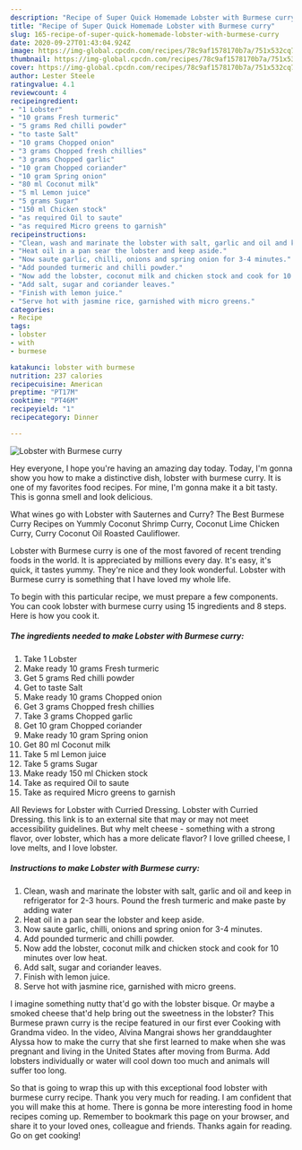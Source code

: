 ```yaml
---
description: "Recipe of Super Quick Homemade Lobster with Burmese curry"
title: "Recipe of Super Quick Homemade Lobster with Burmese curry"
slug: 165-recipe-of-super-quick-homemade-lobster-with-burmese-curry
date: 2020-09-27T01:43:04.924Z
image: https://img-global.cpcdn.com/recipes/78c9af1578170b7a/751x532cq70/lobster-with-burmese-curry-recipe-main-photo.jpg
thumbnail: https://img-global.cpcdn.com/recipes/78c9af1578170b7a/751x532cq70/lobster-with-burmese-curry-recipe-main-photo.jpg
cover: https://img-global.cpcdn.com/recipes/78c9af1578170b7a/751x532cq70/lobster-with-burmese-curry-recipe-main-photo.jpg
author: Lester Steele
ratingvalue: 4.1
reviewcount: 4
recipeingredient:
- "1 Lobster"
- "10 grams Fresh turmeric"
- "5 grams Red chilli powder"
- "to taste Salt"
- "10 grams Chopped onion"
- "3 grams Chopped fresh chillies"
- "3 grams Chopped garlic"
- "10 gram Chopped coriander"
- "10 gram Spring onion"
- "80 ml Coconut milk"
- "5 ml Lemon juice"
- "5 grams Sugar"
- "150 ml Chicken stock"
- "as required Oil to saute"
- "as required Micro greens to garnish"
recipeinstructions:
- "Clean, wash and marinate the lobster with salt, garlic and oil and keep in refrigerator for 2-3 hours. Pound the fresh turmeric and make paste by adding water"
- "Heat oil in a pan sear the lobster and keep aside."
- "Now saute garlic, chilli, onions and spring onion for 3-4 minutes."
- "Add pounded turmeric and chilli powder."
- "Now add the lobster, coconut milk and chicken stock and cook for 10 minutes over low heat."
- "Add salt, sugar and coriander leaves."
- "Finish with lemon juice."
- "Serve hot with jasmine rice, garnished with micro greens."
categories:
- Recipe
tags:
- lobster
- with
- burmese

katakunci: lobster with burmese 
nutrition: 237 calories
recipecuisine: American
preptime: "PT17M"
cooktime: "PT46M"
recipeyield: "1"
recipecategory: Dinner

---
```



![Lobster with Burmese curry](https://img-global.cpcdn.com/recipes/78c9af1578170b7a/751x532cq70/lobster-with-burmese-curry-recipe-main-photo.jpg)

Hey everyone, I hope you're having an amazing day today. Today, I'm gonna show you how to make a distinctive dish, lobster with burmese curry. It is one of my favorites food recipes. For mine, I'm gonna make it a bit tasty. This is gonna smell and look delicious.

What wines go with Lobster with Sauternes and Curry? The Best Burmese Curry Recipes on Yummly Coconut Shrimp Curry, Coconut Lime Chicken Curry, Curry Coconut Oil Roasted Cauliflower.

Lobster with Burmese curry is one of the most favored of recent trending foods in the world. It is appreciated by millions every day. It's easy, it's quick, it tastes yummy. They're nice and they look wonderful. Lobster with Burmese curry is something that I have loved my whole life.


To begin with this particular recipe, we must prepare a few components. You can cook lobster with burmese curry using 15 ingredients and 8 steps. Here is how you cook it.

<!--inarticleads1-->

##### The ingredients needed to make Lobster with Burmese curry:

1. Take 1 Lobster
1. Make ready 10 grams Fresh turmeric
1. Get 5 grams Red chilli powder
1. Get to taste Salt
1. Make ready 10 grams Chopped onion
1. Get 3 grams Chopped fresh chillies
1. Take 3 grams Chopped garlic
1. Get 10 gram Chopped coriander
1. Make ready 10 gram Spring onion
1. Get 80 ml Coconut milk
1. Take 5 ml Lemon juice
1. Take 5 grams Sugar
1. Make ready 150 ml Chicken stock
1. Take as required Oil to saute
1. Take as required Micro greens to garnish


All Reviews for Lobster with Curried Dressing. Lobster with Curried Dressing. this link is to an external site that may or may not meet accessibility guidelines. But why melt cheese - something with a strong flavor, over lobster, which has a more delicate flavor? I love grilled cheese, I love melts, and I love lobster. 

<!--inarticleads2-->

##### Instructions to make Lobster with Burmese curry:

1. Clean, wash and marinate the lobster with salt, garlic and oil and keep in refrigerator for 2-3 hours. Pound the fresh turmeric and make paste by adding water
1. Heat oil in a pan sear the lobster and keep aside.
1. Now saute garlic, chilli, onions and spring onion for 3-4 minutes.
1. Add pounded turmeric and chilli powder.
1. Now add the lobster, coconut milk and chicken stock and cook for 10 minutes over low heat.
1. Add salt, sugar and coriander leaves.
1. Finish with lemon juice.
1. Serve hot with jasmine rice, garnished with micro greens.


I imagine something nutty that&#39;d go with the lobster bisque. Or maybe a smoked cheese that&#39;d help bring out the sweetness in the lobster? This Burmese prawn curry is the recipe featured in our first ever Cooking with Grandma video. In the video, Alvina Mangrai shows her granddaughter Alyssa how to make the curry that she first learned to make when she was pregnant and living in the United States after moving from Burma. Add lobsters individually or water will cool down too much and animals will suffer too long. 

So that is going to wrap this up with this exceptional food lobster with burmese curry recipe. Thank you very much for reading. I am confident that you will make this at home. There is gonna be more interesting food in home recipes coming up. Remember to bookmark this page on your browser, and share it to your loved ones, colleague and friends. Thanks again for reading. Go on get cooking!
